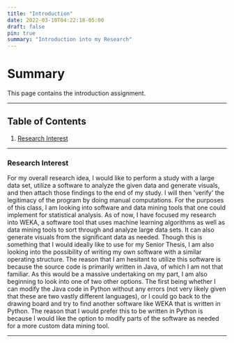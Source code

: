 ```yaml
---
title: "Introduction"
date: 2022-03-10T04:22:18-05:00
draft: false
pin: true
summary: "Introduction into my Research"
---
```


# Summary

This page contains the introduction assignment.

---

## Table of Contents

1. [Research Interest](#research-interest)

---

### Research Interest

For my overall research idea, I would like to perform a study with a large data set, utilize a software to analyze the given data and generate visuals, and then attach those findings to the end of my study. I will then 'verify' the legitimacy of the program by doing manual computations. For the purposes of this class, I am looking into software and data mining tools that one could implement for statistical analysis. As of now, I have focused my research into WEKA, a software tool that uses machine learning algorithms as well as data mining tools to sort through and analyze large data sets. It can also generate visuals from the significant data as needed. Though this is something that I would ideally like to use for my Senior Thesis, I am also looking into the possibility of writing my own software with a similar operating structure. The reason that I am hesitant to utilize this software is because the source code is primarily written in Java, of which I am not that familiar. As this would be a massive undertaking on my part, I am also beginning to look into one of two other options. The first being whether I can modify the Java code in Python without any errors (not very likely given that these are two vastly different languages), or I could go back to the drawing board and try to find another software like WEKA that is written in Python. The reason that I would prefer this to be written in Python is because I would like the option to modify parts of the software as needed for a more custom data mining tool.

---
